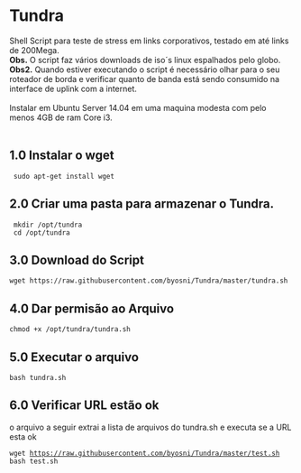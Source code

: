 <h1>Tundra </h1>

Shell Script para teste de stress em links corporativos, testado em até links de 200Mega.<br> 
<b>Obs.</b> O script faz vários downloads de iso´s linux espalhados pelo globo. <br>
<b>Obs2.</b> Quando estiver executando o script é necessário olhar para o seu roteador de borda e verificar quanto de banda está sendo consumido na interface de uplink com a internet.<br>
<br>
Instalar em Ubuntu Server 14.04 em uma maquina modesta com pelo menos 4GB de ram Core i3. 
<br>
<br>
<h2> 1.0 Instalar o wget </h2>

<code> sudo apt-get install wget </code>

<h2> 2.0 Criar uma pasta para armazenar o Tundra.</h2>
<code> mkdir /opt/tundra </code> <br>
<code> cd /opt/tundra</code> 

<h2> 3.0 Download do Script </h2>
<code>wget https://raw.githubusercontent.com/byosni/Tundra/master/tundra.sh </code>

<h2> 4.0 Dar permisão ao Arquivo </h2>
<code>chmod +x /opt/tundra/tundra.sh </code>

<h2> 5.0 Executar o arquivo </h2>
<code>bash tundra.sh </code>

<h2> 6.0 Verificar URL estão ok </h2>
o arquivo a seguir extrai a lista de arquivos do tundra.sh e executa se a URL esta ok

<code>wget https://raw.githubusercontent.com/byosni/Tundra/master/test.sh </code>
<code>bash test.sh </code>
